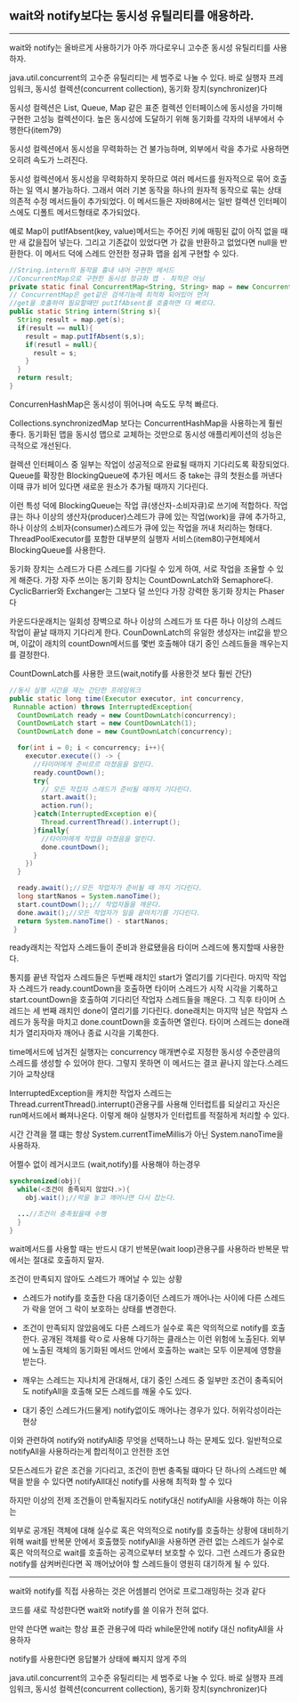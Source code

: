 ## wait와 notify보다는 동시성 유틸리티를 애용하라.

---

wait와 notify는 올바르게 사용하기가 아주 까다로우니 고수준 동시성 유틸리티를 사용하자.

java.util.concurrent의 고수준 유틸리티는 세 범주로 나눌 수 있다. 바로 실행자 프레임워크, 동시성 컬렉션(concurrent collection), 동기화 장치(synchronizer)다

동시성 컬렉션은 List, Queue, Map 같은 표준 컬렉션 인터페이스에 동시성을 가미해 구현한 고성능 컬렉션이다. 높은 동시성에 도달하기 위해 동기화를 각자의 내부에서 수행한다(item79)

동시성 컬렉션에서 동시성을 무력화하는 건 불가능하며, 외부에서 락을 추가로 사용하면 오히려 속도가 느려진다.

동시성 컬렉션에서 동시성을 무력화하지 못하므로 여러 메서드를 원자적으로 묶어 호출하는 일 역시 불가능하다. 그래서 여러 기본 동작을 하나의 원자적 동작으로 묶는 상태 의존적 수정 메서드들이 추가되었다. 이 메서드들은 자바8에서는 일반 컬렉션 인터페이스에도 디폴트 메서드형태로 추가되었다.

예로 Map이 putIfAbsent(key, value)메서드는 주어진 키에 매핑된 값이 아직 없을 때만 새 값을집어 넣는다. 그리고 기존값이 있었다면 가 값을 반환하고 없었다면 null을 반환한다. 이 메서드 덕에 스레드 안전한 정규화 맵을 쉽게 구현할 수 있다.

```java
//String.intern의 동작을 흉내 내어 구현한 메서드
//ConcurrentMap으로 구현한 동시성 정규화 맵 - 최적은 아님
private static final ConcurrentMap<String, String> map = new ConcurrentHashMap<>();
// ConcurrentMap은 get같은 검색기능에 최적화 되어있어 먼저
//get을 호출하여 필요할떄만 putIfAbsent를 호출하면 더 빠르다.
public static String intern(String s){
  String result = map.get(s);
  if(result == null){
    result = map.putIfAbsent(s,s);
    if(resutl = null){
      result = s;
    }
  }
  return result;
}
```

ConcurrenHashMap은 동시성이 뛰어나며 속도도 무척 빠르다.

Collections.synchronizedMap 보다는 ConcurrentHashMap을 사용하는게 훨씬 좋다. 동기화된 맵을 동시성 맵으로 교체하는 것만으로 동시성 애플리케이션의 성능은 극적으로 개선된다.

컬렉션 인터페이스 중 일부는 작업이 성공적으로 완료될 때까지 기다리도록 확장되었다. Queue를 확장한 BlockingQueue에 추가된 메서드 중 take는 큐의 첫원소를 꺼낸다 이때 큐가 비어 있다면 새로운 원소가 추가될 때까지 기다린다.

이런 특성 덕에 BlockingQueue는 작업 큐(생산자-소비자큐)로 쓰기에 적합하다. 작업 큐는 하나 이상의 생산자(producer)스레드가 큐에 있는 작업(work)을 큐에 추가하고, 하나 이상의 소비자(consumer)스레드가 큐에 있는 작업을 꺼내 처리하는 형태다. ThreadPoolExecutor를 포함한 대부분의 실행자 서비스(item80)구현체에서 BlockingQueue를 사용한다.

동기화 장치는 스레드가 다른 스레드를 기다릴 수 있게 하여, 서로 작업을 조율할 수 있게 해준다. 가장 자주 쓰이는 동기화 장치는 CountDownLatch와 Semaphore다. CyclicBarrier와 Exchanger는 그보다 덜 쓰인다 가장 강력한 동기화 장치는 Phaser다

카운드다운래치는 일회성 장벽으로 하나 이상의 스레드가 또 다른 하나 이상의 스레드 작업이 끝날 때까지 기다리게 한다. CounDownLatch의 유일한 생성자는 int값을 받으며, 이값이 래치의 countDown메서드를 몇번 호출해야 대기 중인 스레드들을 깨우는지를 결정한다.

CountDownLatch를 사용한 코드(wait,notify를 사용한것 보다 훨씬 간단)

```java
//동시 실행 시간을 재는 간단한 프레임워크
public static long time(Executor executor, int concurrency,
 Runnable action) throws InterruptedException{
  CountDownLatch ready = new CountDownLatch(concurrency);
  CountDownLatch start = new CountDownLatch(1);
  CountDownLatch done = new CountDownLatch(concurrency);

  for(int i = 0; i < concurrency; i++){
    executor.execute(() -> {
      //타이머에게 준비르르 마쳤음을 알린다.
      ready.countDown();
      try{
        // 모든 작접자 스레드가 준비될 때까지 기다린다.
        start.await();
        action.run();
      }catch(InterruptedException e){
        Thread.currentThread().interrupt();
      }finally{
        //타이머에게 작업을 마쳤음을 알린다.
        done.countDown();
      }
    })
  }

  ready.await();//모든 작업자가 준비될 때 까지 기다린다.
  long startNanos = System.nanoTime();
  start.countDown();;// 작업자들을 깨운다.
  done.await();//모든 작업자가 일을 끝마치기를 기다린다.
  return System.nanoTime() - startNanos;
 }
```

ready래치는 작업자 스레드들이 준비과 완료됐을음 타이머 스레드에 통지할때 사용한다.

통지를 끝낸 작업자 스레드들은 두번째 래치인 start가 열리기를 기다린다. 마지막 작업자 스레드가 ready.countDown을 호출하면 타이머 스레드가 시작 시각을 기록하고 start.countDown을 호출하여 기다리던 작업자 스레드들을 깨운다. 그 직후 타이머 스레드는 세 번째 래치인 done이 열리기를 기다린다. done래치는 마지막 남은 작업자 스레드가 동작을 마치고 done.countDown을 호출하면 열린다. 타이머 스레드는 done래치가 열리자마자 깨어나 종료 시각을 기록한다.

time메서드에 넘겨진 실행자는 concurrency 매개변수로 지정한 동시성 수준만큼의 스레드를 생성할 수 있어야 한다. 그렇지 못하면 이 메서드는 결코 끝나지 않는다.스레드 기아 교착상태

InterruptedException을 캐치한 작업자 스레드는 Thread.currentThread().interrupt()관용구를 사용해 인터럽트를 되살리고 자신은 run메서드에서 빠져나온다. 이렇게 해야 실행자가 인터럽트를 적절하게 처리할 수 있다.

시간 간격을 잴 떄는 항상 System.currentTimeMillis가 아닌 System.nanoTime을 사용하자.

어쩔수 없이 레거시코드 (wait,notify)를 사용해야 하는경우

```java
synchronized(obj){
  while(<조건이 충족되지 않았다.>){
    obj.wait();//락을 놓고 깨어나면 다시 잡는다.

  ...//조건이 충족됬을때 수행
  }
}
```

wait메서드를 사용할 때는 반드시 대기 반복문(wait loop)관용구를 사용하라 반복문 밖에서는 절대로 호출하지 말자.

조건이 만족되지 않아도 스레드가 깨어날 수 있는 상황

-   스레드가 notify를 호출한 다음 대기중이던 스레드가 깨어나는 사이에 다른 스레드가 락을 얻어 그 락이 보호하는 상태를 변경한다.

-   조건이 만족되지 않았음에도 다른 스레드가 실수로 혹은 악의적으로 notify를 호출한다. 공개된 객체를 락ㅇ로 사용해 다기하는 클래스는 이런 위험에 노출된다. 외부에 노출된 객체의 동기화된 메서드 안에서 호출하는 wait는 모두 이문제에 영향을 받는다.

-   깨우는 스레드는 지나치게 관대해서, 대기 중인 스레드 중 일부만 조건이 충족되어도 notifyAll을 호출해 모든 스레드를 깨울 수도 있다.

-   대기 중인 스레드가(드물게) notify없이도 깨어나는 경우가 있다. 허위각성이라는 현상

이와 관련하여 notify와 notifyAll중 무엇을 선택하느냐 하는 문제도 있다. 일반적으로 notifyAll을 사용하라는게 합리적이고 안전한 조언

모든스레드가 같은 조건을 기다리고, 조건이 한번 충족될 떄마다 단 하나의 스레드만 혜택을 받을 수 있다면 notifyAll대신 notify를 사용해 최적화 할 수 있다

하지만 이상의 전제 조건들이 만족될지라도 notify대신 notifyAll을 사용해야 하는 이유는

외부로 공개된 객체에 대해 실수로 혹은 악의적으로 notify를 호출하는 상황에 대비하기 위해 wait를 반복문 안에서 호출했듯 notifyAll을 사용하면 관련 없는 스레드가 실수로 혹은 악의적으로 wait를 호출하는 공격으로부터 보호할 수 있다. 그런 스레드가 중요한 notify를 삼켜버린다면 꼭 깨어났어야 할 스레드들이 영원히 대기하게 될 수 있다.

---

wait와 notify를 직접 사용하는 것은 어셈블리 언어로 프로그래밍하는 것과 같다

코드를 새로 작성한다면 wait와 notify를 쓸 이유가 전혀 없다.

만약 쓴다면 wait는 항상 표준 관용구에 따라 while문안에 notify 대신 nofityAll을 사용하자

notify를 사용한다면 응답불가 상태에 빠지지 않게 주의

java.util.concurrent의 고수준 유틸리티는 세 범주로 나눌 수 있다. 바로 실행자 프레임워크, 동시성 컬렉션(concurrent collection), 동기화 장치(synchronizer)다
